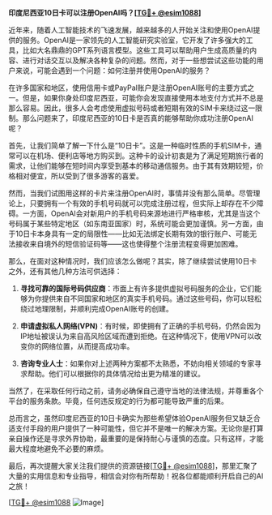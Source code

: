 **印度尼西亚10日卡可以注册OpenAI吗？[[TG💪+ @esim1088](https://t.me/s/esim1088)]**

近年来，随着人工智能技术的飞速发展，越来越多的人开始关注和使用OpenAI提供的服务。OpenAI是一家领先的人工智能研究实验室，它开发了许多强大的工具，比如大名鼎鼎的GPT系列语言模型。这些工具可以帮助用户生成高质量的内容、进行对话交互以及解决各种复杂的问题。然而，对于一些想尝试这些功能的用户来说，可能会遇到一个问题：如何注册并使用OpenAI的服务？

在许多国家和地区，使用信用卡或PayPal账户是注册OpenAI账号的主要方式之一。但是，如果你身处印度尼西亚，可能你会发现直接使用本地支付方式并不总是那么容易。因此，很多人会考虑使用虚拟号码或者短期有效的SIM卡来绕过这一限制。那么问题来了，印度尼西亚的10日卡是否真的能够帮助你成功注册OpenAI呢？

首先，让我们简单了解一下什么是“10日卡”。这是一种临时性质的手机SIM卡，通常可以在机场、便利店等地方购买到。这种卡的设计初衷是为了满足短期旅行者的需求，让他们能够在短时间内享受到基本的移动通信服务。由于其有效期较短，价格相对便宜，所以受到了很多游客的喜爱。

然而，当我们试图用这样的卡片来注册OpenAI时，事情并没有那么简单。尽管理论上，只要拥有一个有效的手机号码就可以完成注册过程，但实际上却存在不少障碍。一方面，OpenAI会对新用户的手机号码来源地进行严格审核，尤其是当这个号码属于某些特定地区（如东南亚国家）时，系统可能会更加谨慎。另一方面，由于10日卡本身具有一定的局限性——比如无法绑定长期有效的银行账户、可能无法接收来自境外的短信验证码等——这也使得整个注册流程变得更加困难。

那么，在面对这种情况时，我们应该怎么做呢？其实，除了继续尝试使用10日卡之外，还有其他几种方法可供选择：

1. **寻找可靠的国际号码供应商**：市面上有许多提供虚拟号码服务的企业，它们能够为你提供来自不同国家和地区的真实手机号码。通过这些号码，你可以轻松绕过地理限制，并顺利完成OpenAI账号的创建。
   
2. **申请虚拟私人网络(VPN)**：有时候，即使拥有了正确的手机号码，仍然会因为IP地址被误认为来自高风险区域而遭到拒绝。在这种情况下，使用VPN可以改变你的网络位置，从而提高成功率。

3. **咨询专业人士**：如果你对上述两种方案都不太熟悉，不妨向相关领域的专家寻求帮助。他们可以根据你的具体情况给出更为精准的建议。

当然了，在采取任何行动之前，请务必确保自己遵守当地的法律法规，并尊重各个平台的服务条款。毕竟，任何违反规定的行为都可能导致严重的后果。

总而言之，虽然印度尼西亚的10日卡确实为那些希望体验OpenAI服务但又缺乏合适支付手段的用户提供了一种可能性，但它并不是唯一的解决方案。无论你是打算亲自操作还是寻求外界协助，最重要的是保持耐心与谨慎的态度。只有这样，才能最大程度地避免不必要的麻烦。

最后，再次提醒大家关注我们提供的资源链接[[TG💪+ @esim1088](https://t.me/s/esim1088)]，那里汇聚了大量的实用信息和专业指导，相信会对你有所帮助！祝各位都能顺利开启自己的AI之旅！

[[TG💪+ @esim1088](https://t.me/s/esim1088) ![Image](https://i.postimg.cc/4NQfJmqS/Snipaste-2025-05-13-00-14-12.png)]
